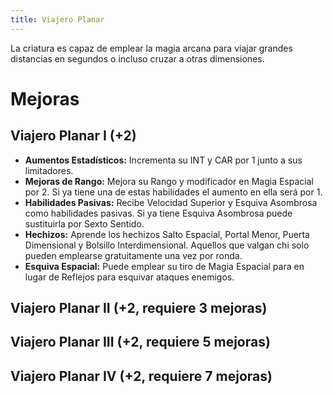 ```yaml
---
title: Viajero Planar
---
```


La criatura es capaz de emplear la magia arcana para viajar grandes distancias en segundos o incluso cruzar a otras dimensiones.

# Mejoras

## Viajero Planar I (+2)

- **Aumentos Estadísticos:** Incrementa su INT y CAR por 1 junto a sus limitadores.
- **Mejoras de Rango:** Mejora su Rango y modificador en Magia Espacial por 2. Si ya tiene una de estas habilidades el aumento en ella será por 1. 
- **Habilidades Pasivas:** Recibe Velocidad Superior y Esquiva Asombrosa como habilidades pasivas. Si ya tiene Esquiva Asombrosa puede sustituirla por Sexto Sentido.
- **Hechizos:** Aprende los hechizos Salto Espacial, Portal Menor, Puerta Dimensional y Bolsillo Interdimensional. Aquellos que valgan chi solo pueden emplearse gratuitamente una vez por ronda.
- **Esquiva Espacial:** Puede emplear su tiro de Magia Espacial para en lugar de Reflejos para esquivar ataques enemigos. 

## Viajero Planar II (+2, requiere 3 mejoras)

## Viajero Planar III (+2, requiere 5 mejoras)

## Viajero Planar IV (+2, requiere 7 mejoras)